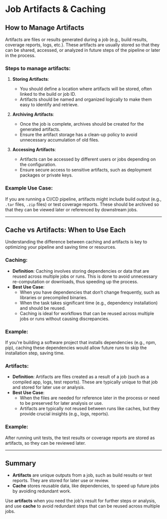 # Job Artifacts & Caching

## How to Manage Artifacts

Artifacts are files or results generated during a job (e.g., build results, coverage reports, logs, etc.). These artifacts are usually stored so that they can be shared, accessed, or analyzed in future steps of the pipeline or later in the process.

### Steps to manage artifacts:

1. **Storing Artifacts**: 
   - You should define a location where artifacts will be stored, often linked to the build or job ID.
   - Artifacts should be named and organized logically to make them easy to identify and retrieve.
   
2. **Archiving Artifacts**:
   - Once the job is complete, archives should be created for the generated artifacts.
   - Ensure the artifact storage has a clean-up policy to avoid unnecessary accumulation of old files.
   
3. **Accessing Artifacts**: 
   - Artifacts can be accessed by different users or jobs depending on the configuration.
   - Ensure secure access to sensitive artifacts, such as deployment packages or private keys.

### Example Use Case:
If you are running a CI/CD pipeline, artifacts might include build output (e.g., `.tar` files, `.zip` files) or test coverage reports. These should be archived so that they can be viewed later or referenced by downstream jobs.

---

## Cache vs Artifacts: When to Use Each

Understanding the difference between caching and artifacts is key to optimizing your pipeline and saving time or resources.

### Caching:
- **Definition**: Caching involves storing dependencies or data that are reused across multiple jobs or runs. This is done to avoid unnecessary re-computation or downloads, thus speeding up the process.
- **Best Use Case**:
   - When you have dependencies that don’t change frequently, such as libraries or precompiled binaries.
   - When the task takes significant time (e.g., dependency installation) and should be reused.
   - Caching is ideal for workflows that can be reused across multiple jobs or runs without causing discrepancies.

### Example:
If you're building a software project that installs dependencies (e.g., npm, pip), caching these dependencies would allow future runs to skip the installation step, saving time.

### Artifacts:
- **Definition**: Artifacts are files created as a result of a job (such as a compiled app, logs, test reports). These are typically unique to that job and stored for later use or analysis.
- **Best Use Case**:
   - When the files are needed for reference later in the process or need to be preserved for later analysis or use.
   - Artifacts are typically not reused between runs like caches, but they provide crucial insights (e.g., logs, reports).

### Example:
After running unit tests, the test results or coverage reports are stored as artifacts, so they can be reviewed later.

---

## Summary

- **Artifacts** are unique outputs from a job, such as build results or test reports. They are stored for later use or review.
- **Cache** stores reusable data, like dependencies, to speed up future jobs by avoiding redundant work.

Use **artifacts** when you need the job's result for further steps or analysis, and use **cache** to avoid redundant steps that can be reused across multiple jobs.
